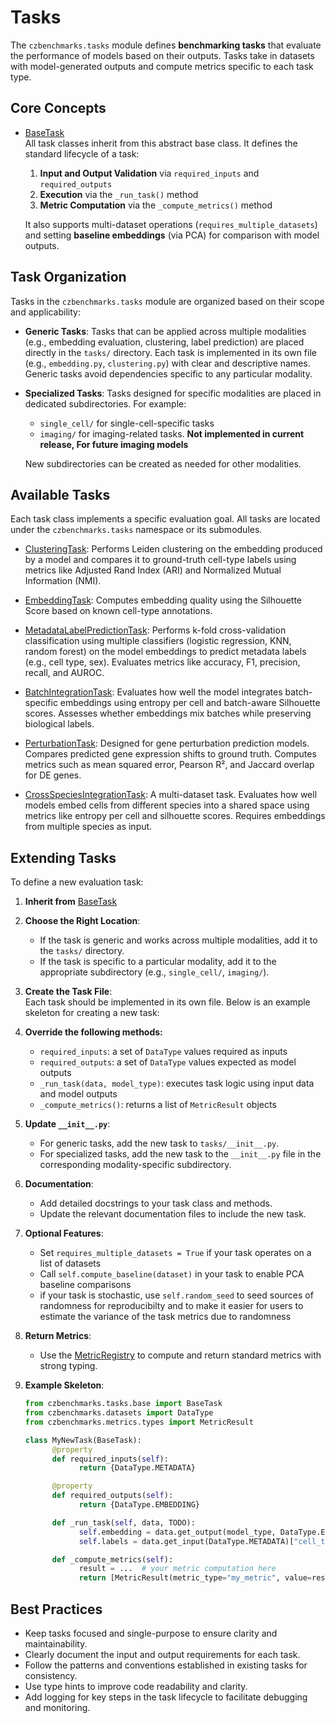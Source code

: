 # Tasks 

The `czbenchmarks.tasks` module defines **benchmarking tasks** that evaluate the performance of models based on their outputs. Tasks take in datasets with model-generated outputs and compute metrics specific to each task type.

## Core Concepts

- [BaseTask](../autoapi/czbenchmarks/tasks/base/index)  
   All task classes inherit from this abstract base class. It defines the standard lifecycle of a task:
   
   1. **Input and Output Validation** via `required_inputs` and `required_outputs`
   2. **Execution** via the `_run_task()` method
   3. **Metric Computation** via the `_compute_metrics()` method

   It also supports multi-dataset operations (`requires_multiple_datasets`) and setting **baseline embeddings** (via PCA) for comparison with model outputs.

## Task Organization

Tasks in the `czbenchmarks.tasks` module are organized based on their scope and applicability:

- **Generic Tasks**: Tasks that can be applied across multiple modalities (e.g., embedding evaluation, clustering, label prediction) are placed directly in the `tasks/` directory. Each task is implemented in its own file (e.g., `embedding.py`, `clustering.py`) with clear and descriptive names. Generic tasks avoid dependencies specific to any particular modality.

- **Specialized Tasks**: Tasks designed for specific modalities are placed in dedicated subdirectories. For example:  
   - `single_cell/` for single-cell-specific tasks
   - `imaging/` for imaging-related tasks. **Not implemented in current release, For future imaging models**

   New subdirectories can be created as needed for other modalities.

## Available Tasks

Each task class implements a specific evaluation goal. All tasks are located under the `czbenchmarks.tasks` namespace or its submodules.

- [ClusteringTask](../autoapi/czbenchmarks/tasks/clustering/index):  Performs Leiden clustering on the embedding produced by a model and compares it to ground-truth cell-type labels using metrics like Adjusted Rand Index (ARI) and Normalized Mutual Information (NMI).

- [EmbeddingTask](../autoapi/czbenchmarks/tasks/embedding/index):  Computes embedding quality using the Silhouette Score based on known cell-type annotations.

- [MetadataLabelPredictionTask](../autoapi/czbenchmarks/tasks/label_prediction/index):  Performs k-fold cross-validation classification using multiple classifiers (logistic regression, KNN, random forest) on the model embeddings to predict metadata labels (e.g., cell type, sex). Evaluates metrics like accuracy, F1, precision, recall, and AUROC.

- [BatchIntegrationTask](../autoapi/czbenchmarks/tasks/integration/index):  Evaluates how well the model integrates batch-specific embeddings using entropy per cell and batch-aware Silhouette scores. Assesses whether embeddings mix batches while preserving biological labels.

- [PerturbationTask](../autoapi/czbenchmarks/tasks/single_cell/perturbation/index):  Designed for gene perturbation prediction models. Compares predicted gene expression shifts to ground truth. Computes metrics such as mean squared error, Pearson R², and Jaccard overlap for DE genes.

- [CrossSpeciesIntegrationTask](../autoapi/czbenchmarks/tasks/single_cell/cross_species/index):  A multi-dataset task. Evaluates how well models embed cells from different species into a shared space using metrics like entropy per cell and silhouette scores. Requires embeddings from multiple species as input.

## Extending Tasks

To define a new evaluation task:

1. **Inherit from** [BaseTask](../autoapi/czbenchmarks/tasks/base/index)


2. **Choose the Right Location**:  
    - If the task is generic and works across multiple modalities, add it to the `tasks/` directory.
    - If the task is specific to a particular modality, add it to the appropriate subdirectory (e.g., `single_cell/`, `imaging/`).


3. **Create the Task File**:  
    Each task should be implemented in its own file. Below is an example skeleton for creating a new task:


4. **Override the following methods:**

    - `required_inputs`: a set of `DataType` values required as inputs
    - `required_outputs`: a set of `DataType` values expected as model outputs
    - `_run_task(data, model_type)`: executes task logic using input data and model outputs
    - `_compute_metrics()`: returns a list of `MetricResult` objects


5. **Update `__init__.py`**:  
    - For generic tasks, add the new task to `tasks/__init__.py`.
    - For specialized tasks, add the new task to the `__init__.py` file in the corresponding modality-specific subdirectory.


6. **Documentation**:  
    - Add detailed docstrings to your task class and methods.
    - Update the relevant documentation files to include the new task.


7. **Optional Features**:  
    - Set `requires_multiple_datasets = True` if your task operates on a list of datasets
    - Call `self.compute_baseline(dataset)` in your task to enable PCA baseline comparisons
    - if your task is stochastic, use `self.random_seed` to seed sources of randomness for reproducibilty
      and to make it easier for users to estimate the variance of the task metrics due to randomness


8. **Return Metrics**:  
    - Use the [MetricRegistry](../autoapi/czbenchmarks/metrics/types/index) to compute and return standard metrics with strong typing.


9. **Example Skeleton**:  

    ```python
    from czbenchmarks.tasks.base import BaseTask
    from czbenchmarks.datasets import DataType
    from czbenchmarks.metrics.types import MetricResult

    class MyNewTask(BaseTask):
          @property
          def required_inputs(self):
                return {DataType.METADATA}

          @property
          def required_outputs(self):
                return {DataType.EMBEDDING}

          def _run_task(self, data, TODO):
                self.embedding = data.get_output(model_type, DataType.EMBEDDING)
                self.labels = data.get_input(DataType.METADATA)["cell_type"]

          def _compute_metrics(self):
                result = ...  # your metric computation here
                return [MetricResult(metric_type="my_metric", value=result)]
    ```

## Best Practices  

- Keep tasks focused and single-purpose to ensure clarity and maintainability.
- Clearly document the input and output requirements for each task.
- Follow the patterns and conventions established in existing tasks for consistency.
- Use type hints to improve code readability and clarity.
- Add logging for key steps in the task lifecycle to facilitate debugging and monitoring.
